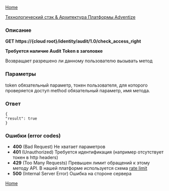 [Home](../README.md)

[Технологический стэк & Архитектура Платформы Adventize](https://github.com/WiseWaveCorporationLimited/platform-architecture/blob/master/README.md)

### Описание


**GET   https://{cloud root}/identity/audit/1.0/check_access_right**

**Требуется наличие Audit Token в заголовке**

Возвращает разрешено ли данному пользователю вызывать метод

### Параметры

token обязательный параметр, токен пользователя, для которого проверяется доступ
method обязательный параметр, имя метода.

### Ответ
````
{
"result": true
}
````
### Ошибки (error codes)

* **400** (Bad Request) Не хватает параметров
* **401** (Unauthorized) Требуется идентификация (например отсутствует токен в http headers)
* **429** (Too Many Requests) Превышен лимит обращений к этому методу API. В нашей платформе используется схема [rate limit](http://en.wikipedia.org/wiki/Rate_limiting)
* **500** (Internal Server Error) Ошибка на стороне сервера


[Home](../README.md)
